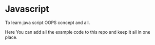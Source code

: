 # Javascript
To learn java script OOPS concept and all. 

Here You can add all the example code to this repo and keep it all in one place.
